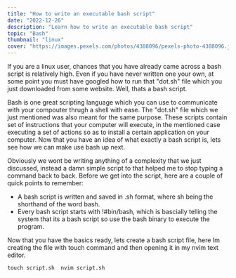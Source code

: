 ```yaml
---
title: "How to write an executable bash script"
date: "2022-12-26"
description: "Learn how to write an executable bash script"
topic: "Bash"
thumbnail: "linux"
cover: "https://images.pexels.com/photos/4388096/pexels-photo-4388096.jpeg?auto=compress&cs=tinysrgb&w=1260&h=750&dpr=1"
---
```


If you are a linux user, chances that you have already came across a bash script is relatively high. Even if you have never written one your own, at some point you must have googled how to run that "dot.sh" file which you just downloaded from some website. Well, thats a bash script.

Bash is one great scripting language which you can use to communicate with your compouter thrugh a shell with ease. The "dot.sh" file which we just mentioned was also meant for the same purpose. These scripts contain set of instructions that your computer will execute, in the mentioned case executing a set of actions so as to install a certain application on your computer. Now that you have an idea of what exactly a bash script is, lets see how we can make use bash up next.

Obviously we wont be writing anything of a complexity that we just discussed, instead a damn simple script to that helped me to stop typing a command back to back. Before we get into the script, here are a couple of quick points to remember:

- A bash script is written and saved in .sh format, where sh being the shorthand of the word bash.
- Every bash script starts with !#bin/bash, which is bascially telling the system that its a bash script so use the bash binary to execute the program.

Now that you have the basics ready, lets create a bash script file, here Im creating the file with touch command and then opening it in my nvim text editor.

`touch script.sh 
nvim script.sh `
